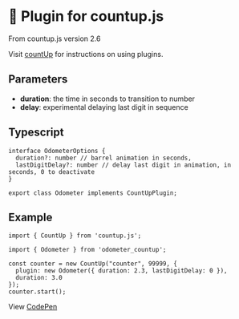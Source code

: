# 🔌 Plugin for countup.js

From countup.js version 2.6

Visit [countUp](https://github.com/inorganik/countUp.js) for instructions on using plugins.

## Parameters

- **duration**: the time in seconds to transition to number
- **delay**: experimental delaying last digit in sequence

## Typescript

```
interface OdometerOptions {
  duration?: number // barrel animation in seconds,
  lastDigitDelay?: number // delay last digit in animation, in seconds, 0 to deactivate
}

export class Odometer implements CountUpPlugin;
```

## Example

```
import { CountUp } from 'countup.js';

import { Odometer } from 'odometer_countup';

const counter = new CountUp("counter", 99999, {
  plugin: new Odometer({ duration: 2.3, lastDigitDelay: 0 }),
  duration: 3.0
});
counter.start();

```

View [CodePen](https://codepen.io/msoler75/pen/NWLzNYj)

